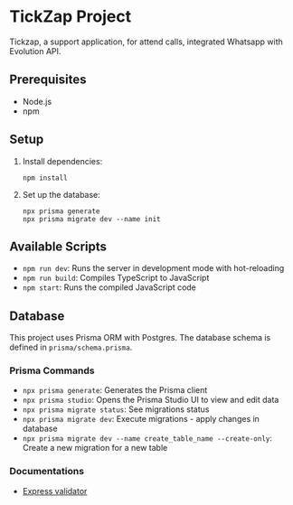 # TickZap Project

Tickzap, a support application, for attend calls, integrated Whatsapp with Evolution API.

## Prerequisites

- Node.js
- npm

## Setup

1. Install dependencies:
   ```
   npm install
   ```

2. Set up the database:
   ```
   npx prisma generate
   npx prisma migrate dev --name init
   ```

## Available Scripts

- `npm run dev`: Runs the server in development mode with hot-reloading
- `npm run build`: Compiles TypeScript to JavaScript
- `npm start`: Runs the compiled JavaScript code

## Database

This project uses Prisma ORM with Postgres. The database schema is defined in `prisma/schema.prisma`.

### Prisma Commands

- `npx prisma generate`: Generates the Prisma client
- `npx prisma studio`: Opens the Prisma Studio UI to view and edit data
- `npx prisma migrate status`: See migrations status
- `npx prisma migrate dev`: Execute migrations - apply changes in database
- `npx prisma migrate dev --name create_table_name --create-only`: Create a new migration for a new table

### Documentations

- [Express validator](https://express-validator.github.io/docs/)
